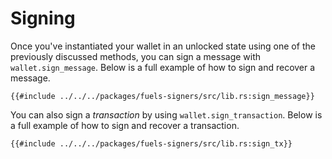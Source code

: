 # Signing

Once you've instantiated your wallet in an unlocked state using one of the previously discussed methods, you can sign a message with `wallet.sign_message`. Below is a full example of how to sign and recover a message.

```rust,ignore
{{#include ../../../packages/fuels-signers/src/lib.rs:sign_message}}
```

You can also sign a _transaction_ by using `wallet.sign_transaction`. Below is a full example of how to sign and recover a transaction.

```rust,ignore
{{#include ../../../packages/fuels-signers/src/lib.rs:sign_tx}}
```

